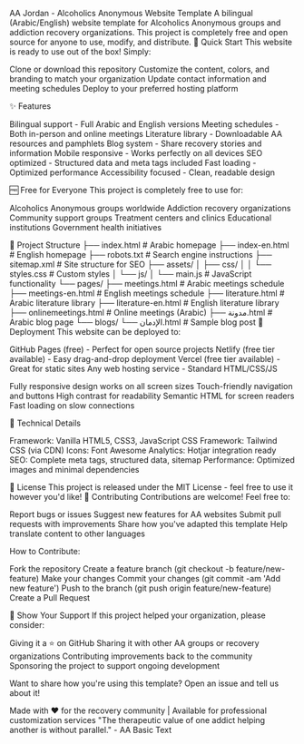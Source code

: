 AA Jordan - Alcoholics Anonymous Website Template
A bilingual (Arabic/English) website template for Alcoholics Anonymous groups and addiction recovery organizations. This project is completely free and open source for anyone to use, modify, and distribute.
🚀 Quick Start
This website is ready to use out of the box! Simply:

Clone or download this repository
Customize the content, colors, and branding to match your organization
Update contact information and meeting schedules
Deploy to your preferred hosting platform

✨ Features

Bilingual support - Full Arabic and English versions
Meeting schedules - Both in-person and online meetings
Literature library - Downloadable AA resources and pamphlets
Blog system - Share recovery stories and information
Mobile responsive - Works perfectly on all devices
SEO optimized - Structured data and meta tags included
Fast loading - Optimized performance
Accessibility focused - Clean, readable design

🆓 Free for Everyone
This project is completely free to use for:

Alcoholics Anonymous groups worldwide
Addiction recovery organizations
Community support groups
Treatment centers and clinics
Educational institutions
Government health initiatives



📁 Project Structure
├── index.html              # Arabic homepage
├── index-en.html           # English homepage
├── robots.txt              # Search engine instructions
├── sitemap.xml             # Site structure for SEO
├── assets/
│   ├── css/
│   │   └── styles.css      # Custom styles
│   └── js/
│       └── main.js         # JavaScript functionality
└── pages/
    ├── meetings.html       # Arabic meetings schedule
    ├── meetings-en.html    # English meetings schedule
    ├── literature.html     # Arabic literature library
    ├── literature-en.html  # English literature library
    ├── onlinemeetings.html # Online meetings (Arabic)
    ├── مدونة.html           # Arabic blog page
    └── blogs/
        └── الإدمان.html    # Sample blog post
🚀 Deployment
This website can be deployed to:

GitHub Pages (free) - Perfect for open source projects
Netlify (free tier available) - Easy drag-and-drop deployment
Vercel (free tier available) - Great for static sites
Any web hosting service - Standard HTML/CSS/JS


Fully responsive design works on all screen sizes
Touch-friendly navigation and buttons
High contrast for readability
Semantic HTML for screen readers
Fast loading on slow connections

🔧 Technical Details

Framework: Vanilla HTML5, CSS3, JavaScript
CSS Framework: Tailwind CSS (via CDN)
Icons: Font Awesome
Analytics: Hotjar integration ready
SEO: Complete meta tags, structured data, sitemap
Performance: Optimized images and minimal dependencies

📄 License
This project is released under the MIT License - feel free to use it however you'd like!
🤝 Contributing
Contributions are welcome! Feel free to:

Report bugs or issues
Suggest new features for AA websites
Submit pull requests with improvements
Share how you've adapted this template
Help translate content to other languages

How to Contribute:

Fork the repository
Create a feature branch (git checkout -b feature/new-feature)
Make your changes
Commit your changes (git commit -am 'Add new feature')
Push to the branch (git push origin feature/new-feature)
Create a Pull Request

🌟 Show Your Support
If this project helped your organization, please consider:

Giving it a ⭐ on GitHub
Sharing it with other AA groups or recovery organizations
Contributing improvements back to the community
Sponsoring the project to support ongoing development

Want to share how you're using this template? Open an issue and tell us about it!

Made with ❤️ for the recovery community | Available for professional customization services
"The therapeutic value of one addict helping another is without parallel." - AA Basic Text
